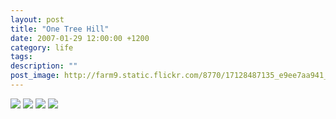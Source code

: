 ```yaml
---
layout: post
title: "One Tree Hill"
date: 2007-01-29 12:00:00 +1200
category: life
tags: 
description: ""
post_image: http://farm9.static.flickr.com/8770/17128487135_e9ee7aa941_o.jpg
---
```

[![](http://farm8.static.flickr.com/7647/16942308109_979530337c_c.jpg)](http://farm8.static.flickr.com/7647/16942308109_aaf4839922_o.jpg)
[![](http://farm8.static.flickr.com/7628/17126933322_bf65ec89b5_c.jpg)](http://farm8.static.flickr.com/7628/17126933322_703ec9e83c_o.jpg)
[![](http://farm8.static.flickr.com/7614/16921104127_64e3868234_c.jpg)](http://farm8.static.flickr.com/7614/16921104127_5bc3eefb83_o.jpg)
[![](http://farm9.static.flickr.com/8706/16921104097_801bd32b4f_c.jpg)](http://farm9.static.flickr.com/8706/16921104097_a645d46954_o.jpg)
